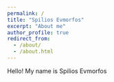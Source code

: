 ```yaml
---
permalink: /
title: "Spilios Evmorfos"
excerpt: "About me"
author_profile: true
redirect_from: 
  - /about/
  - /about.html
---
```


Hello!
My name is Spilios Evmorfos
